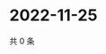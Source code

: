 # 2022-11-25

共 0 条

<!-- BEGIN WEIBO -->
<!-- 最后更新时间 Fri Nov 25 2022 03:12:22 GMT+0800 (China Standard Time) -->

<!-- END WEIBO -->
